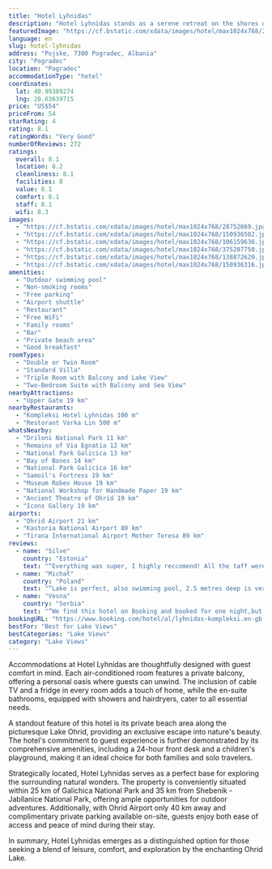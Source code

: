 ```yaml
---
title: "Hotel Lyhnidas"
description: "Hotel Lyhnidas stands as a serene retreat on the shores of Ohrid Lake, merely 4 km away from the heart of Udënisht."
featuredImage: "https://cf.bstatic.com/xdata/images/hotel/max1024x768/28752669.jpg?k=83aa470f867df2ab034be83e650fb60258ba340a5e70c0fc834be42a0f731bf3&o=&hp=1"
language: en
slug: hotel-lyhnidas
address: "Pojske, 7300 Pogradec, Albania"
city: "Pogradec"
location: "Pogradec"
accommodationType: "hotel"
coordinates:
  lat: 40.99389274
  lng: 20.63639715
price: "US$54"
priceFrom: 54
starRating: 4
rating: 8.1
ratingWords: "Very Good"
numberOfReviews: 272
ratings:
  overall: 8.1
  location: 8.2
  cleanliness: 8.1
  facilities: 8
  value: 8.1
  comfort: 8.1
  staff: 8.1
  wifi: 8.3
images:
  - "https://cf.bstatic.com/xdata/images/hotel/max1024x768/28752669.jpg?k=83aa470f867df2ab034be83e650fb60258ba340a5e70c0fc834be42a0f731bf3&o=&hp=1"
  - "https://cf.bstatic.com/xdata/images/hotel/max1024x768/150936502.jpg?k=662fe48ce461aee997e9ec45095d0cb748f7bdf57195e72aaa4265dcc18c8a72&o=&hp=1"
  - "https://cf.bstatic.com/xdata/images/hotel/max1024x768/106159636.jpg?k=eaf4bc9d37165d6aa53dfd6203889a428f9ddbd8ae748a9e6d8ffddbd04e9bde&o=&hp=1"
  - "https://cf.bstatic.com/xdata/images/hotel/max1024x768/375207750.jpg?k=2de96786d81070a358d5c626bb2ab327441c5a4e5e695ff940db5465368f15b6&o=&hp=1"
  - "https://cf.bstatic.com/xdata/images/hotel/max1024x768/138872620.jpg?k=c6252d50eb21fdfc6d6d23fcc9cf31debb7312b263244e6a8b1fdc9dd9390190&o=&hp=1"
  - "https://cf.bstatic.com/xdata/images/hotel/max1024x768/150936316.jpg?k=5532b7b3029bd59d4ed9ef71394b5946171da90c0ca563ced1bf27af866e22a4&o=&hp=1"
amenities:
  - "Outdoor swimming pool"
  - "Non-smoking rooms"
  - "Free parking"
  - "Airport shuttle"
  - "Restaurant"
  - "Free WiFi"
  - "Family rooms"
  - "Bar"
  - "Private beach area"
  - "Good breakfast"
roomTypes:
  - "Double or Twin Room"
  - "Standard Villa"
  - "Triple Room with Balcony and Lake View"
  - "Two-Bedroom Suite with Balcony and Sea View"
nearbyAttractions:
  - "Upper Gate 19 km"
nearbyRestaurants:
  - "Kompleksi Hotel Lyhnidas 100 m"
  - "Restorant Varka Lin 500 m"
whatsNearby:
  - "Driloni National Park 11 km"
  - "Remains of Via Egnatia 12 km"
  - "National Park Galicica 13 km"
  - "Bay of Bones 14 km"
  - "National Park Galicica 16 km"
  - "Samoil's Fortress 19 km"
  - "Museum Robev House 19 km"
  - "National Workshop for Handmade Paper 19 km"
  - "Ancient Theatre of Ohrid 19 km"
  - "Icons Gallery 19 km"
airports:
  - "Ohrid Airport 21 km"
  - "Kastoria National Airport 80 km"
  - "Tirana International Airport Mother Teresa 89 km"
reviews:
  - name: "Silve"
    country: "Estonia"
    text: "“Everything was super, I highly reccomend! All the taff were so friendly and helpful! Apartment room beautiful, clean and lots of space! Bathroom new and clean! Bedsheets and beed super good. Breakfast nice! Pool super clean! Parking super safe, we...”"
  - name: "Michał"
    country: "Poland"
    text: "“Lake is perfect, also swimming pool, 2.5 metres deep is very nice!”"
  - name: "Vesna"
    country: "Serbia"
    text: "“We find this hotel on Booking and booked for one night,but we was very surprised with everything and decided to stay one more day.Staff is very good and kind,everything is clean,pool is very nice and lake is close.You can swim and spend whole day...”"
bookingURL: "https://www.booking.com/hotel/al/lyhnidas-kompleksi.en-gb.html?aid=8035640"
bestFor: "Best for Lake Views"
bestCategories: "Lake Views"
category: "Lake Views"
---
```


Accommodations at Hotel Lyhnidas are thoughtfully designed with guest comfort in mind. Each air-conditioned room features a private balcony, offering a personal oasis where guests can unwind. The inclusion of cable TV and a fridge in every room adds a touch of home, while the en-suite bathrooms, equipped with showers and hairdryers, cater to all essential needs.

A standout feature of this hotel is its private beach area along the picturesque Lake Ohrid, providing an exclusive escape into nature's beauty. The hotel's commitment to guest experience is further demonstrated by its comprehensive amenities, including a 24-hour front desk and a children's playground, making it an ideal choice for both families and solo travelers.

Strategically located, Hotel Lyhnidas serves as a perfect base for exploring the surrounding natural wonders. The property is conveniently situated within 25 km of Galichica National Park and 35 km from Shebenik - Jabllanice National Park, offering ample opportunities for outdoor adventures. Additionally, with Ohrid Airport only 40 km away and complimentary private parking available on-site, guests enjoy both ease of access and peace of mind during their stay.

In summary, Hotel Lyhnidas emerges as a distinguished option for those seeking a blend of leisure, comfort, and exploration by the enchanting Ohrid Lake.